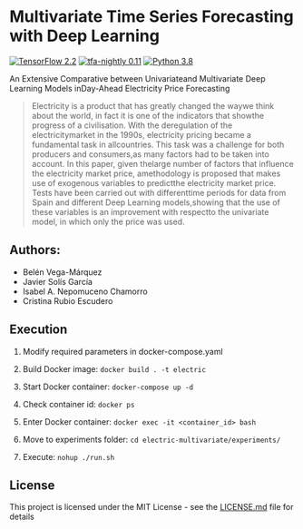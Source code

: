 # Multivariate Time Series Forecasting with Deep Learning
[![TensorFlow 2.2](https://img.shields.io/badge/TensorFlow-2.2-FF6F00?logo=tensorflow)](https://github.com/tensorflow/tensorflow/releases/tag/v2.2.0)
[![tfa-nightly 0.11](https://img.shields.io/badge/TensorFlow%20Addons-0.11.0.dev20200601015706-FF6F00?logo=tensorflow)](https://github.com/tensorflow/addons/releases)
[![Python 3.8](https://img.shields.io/badge/Python-3.8-blue)](https://www.python.org/downloads/release/python-380/)

An Extensive Comparative between Univariateand Multivariate Deep Learning Models inDay-Ahead Electricity Price Forecasting

> Electricity  is  a  product  that  has  greatly  changed  the  waywe think about the world, in fact it is one of the indicators that showthe  progress  of  a  civilisation.  With  the  deregulation  of  the  electricitymarket in the 1990s, electricity pricing became a fundamental task in allcountries. This task was a challenge for both producers and consumers,as many factors had to be taken into account. In this paper, given thelarge  number  of  factors  that  influence  the  electricity  market  price,  amethodology is proposed that makes use of exogenous variables to predictthe electricity market price. Tests have been carried out with differenttime periods for data from Spain and different Deep Learning models,showing that the use of these variables is an improvement with respectto the univariate model, in which only the price was used.

## Authors:
- Belén Vega-Márquez
- Javier Solís García
- Isabel A. Nepomuceno Chamorro
- Cristina Rubio Escudero

## Execution

1. Modify required parameters in docker-compose.yaml

2. Build Docker image: ```docker build . -t electric```

3. Start Docker container: ```docker-compose up -d```

4. Check container id: ```docker ps```

5. Enter Docker container: ```docker exec -it <container_id> bash```

6. Move to experiments folder: ```cd electric-multivariate/experiments/```

7. Execute: ```nohup ./run.sh```


## License<a name="license"></a>

This project is licensed under the MIT License - see the [LICENSE.md](LICENSE.md) file for details

